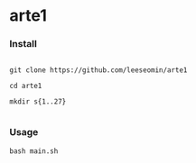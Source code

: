 # arte1



### Install

```

git clone https://github.com/leeseomin/arte1

cd arte1

mkdir s{1..27}


```

### Usage
```
bash main.sh

```
